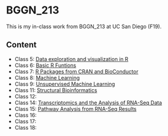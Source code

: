 # BGGN_213
This is my in-class work from BGGN_213 at UC San Diego (F19).

## Content
- Class 5: [Data exploration and visualization in R](https://github.com/Jiaweitsui/bggn213/blob/master/Class_05/Class_05.md)
- Class 6: [Basic R Funtions](https://github.com/Jiaweitsui/bggn213/blob/master/Class_06/Class_06_R_Function.md)
- Class 7: [R Packages from CRAN and BioConductor](https://github.com/Jiaweitsui/bggn213/blob/master/Class_07/class_07.md)
- Class 8: [Machine Learning](https://github.com/Jiaweitsui/bggn213/blob/master/Class_08/class_08.md)
- Class 9: [Unsupervised Machine Learning](https://github.com/Jiaweitsui/bggn213/blob/master/Class_09/Class_09.md)
- Class 11: [Structural Bioinformatics](https://github.com/Jiaweitsui/bggn213/blob/master/Class_11/Class_11.md)
- Class 12:
- Class 14: [Transcriptomics and the Analysis of RNA-Seq Data](https://github.com/Jiaweitsui/bggn213/blob/master/Class_14/Class_14.md)
- Class 15: [Pathway Analysis from RNA-Seq Results](https://github.com/Jiaweitsui/bggn213/blob/master/Class_15/Class_15.md)
- Class 16:
- Class 17:
- Class 18:
